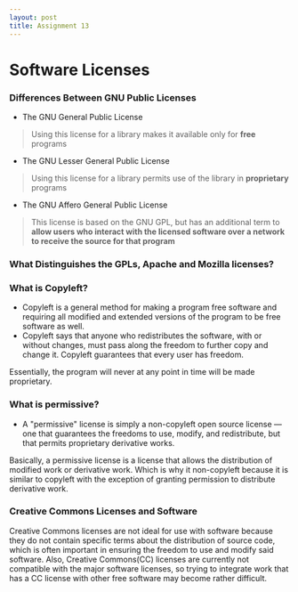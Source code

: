 ```yaml
---
layout: post
title: Assignment 13
---
```

# Software Licenses
### Differences Between GNU Public Licenses 
- The GNU General Public License
> Using this license for a library makes it available only for **free** programs
- The GNU Lesser General Public License
> Using this license for a library permits use of the library in **proprietary** programs
- The GNU Affero General Public License
> This license is based on the GNU GPL, but has an additional term to **allow users who interact with the licensed software over a network to receive the source for that program**

### What Distinguishes the GPLs, Apache and Mozilla licenses?


### What is Copyleft?
- Copyleft is a general method for making a program free software and requiring all modified and extended versions of the program to be free software as well.
- Copyleft says that anyone who redistributes the software, with or without changes, must pass along the freedom to further copy and change it. Copyleft guarantees that every user has freedom.

Essentially, the program will never at any point in time will be made proprietary. 

### What is permissive?
- A "permissive" license is simply a non-copyleft open source license — one that guarantees the freedoms to use, modify, and redistribute, but that permits proprietary derivative works. 

Basically, a permissive license is a license that allows the distribution of modified work or derivative work. Which is why
it non-copyleft because it is similar to copyleft with the exception of granting permission to distribute derivative work.

### Creative Commons Licenses and Software 
Creative Commons licenses are not ideal for use with software because they do not contain specific terms about the distribution
of source code, which is often important in ensuring the freedom to use and modify said software. Also, Creative Commons(CC)
licenses are currently not compatible with the major software licenses, so trying to integrate work that has a CC license with
other free software may become rather difficult.

